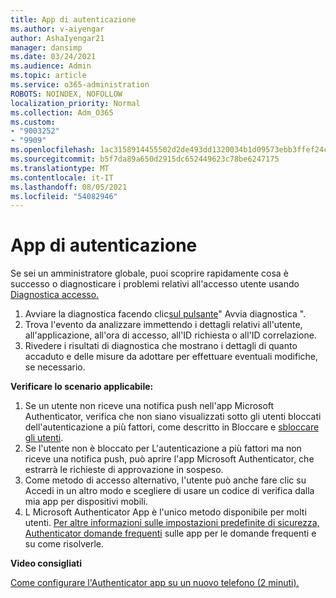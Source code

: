 ```yaml
---
title: App di autenticazione
ms.author: v-aiyengar
author: AshaIyengar21
manager: dansimp
ms.date: 03/24/2021
ms.audience: Admin
ms.topic: article
ms.service: o365-administration
ROBOTS: NOINDEX, NOFOLLOW
localization_priority: Normal
ms.collection: Adm_O365
ms.custom:
- "9003252"
- "9909"
ms.openlocfilehash: 1ac3158914455502d2de493dd1320034b1d09573ebb3ffef24c23eb1e816cad0
ms.sourcegitcommit: b5f7da89a650d2915dc652449623c78be6247175
ms.translationtype: MT
ms.contentlocale: it-IT
ms.lasthandoff: 08/05/2021
ms.locfileid: "54082946"
---
```

# <a name="authentication-app"></a>App di autenticazione

Se sei un amministratore globale, puoi scoprire rapidamente cosa è successo o diagnosticare i problemi relativi all'accesso utente usando [Diagnostica accesso.](https://ms.portal.azure.com/microsoft.onmicrosoft.com?loginHint=shhada@microsoft.com#blade/Microsoft_AAD_IAM/ActiveDirectoryMenuBlade/diagnose/symptomId/ms_aad_dxp_signin_caDiagnoseAndSolveSummarySymptom)

1. Avviare la diagnostica facendo clic[sul pulsante](https://portal.azure.com/#blade/Microsoft_AAD_IAM/ActiveDirectoryMenuBlade/diagnose/symptomId/ms_aad_dxp_signin_caDiagnoseAndSolveSummarySymptom)" Avvia diagnostica ". 
1. Trova l'evento da analizzare immettendo i dettagli relativi all'utente, all'applicazione, all'ora di accesso, all'ID richiesta o all'ID correlazione.
1. Rivedere i risultati di diagnostica che mostrano i dettagli di quanto accaduto e delle misure da adottare per effettuare eventuali modifiche, se necessario.

**Verificare lo scenario applicabile:**

1. Se un utente non riceve una notifica push nell'app Microsoft Authenticator, verifica che non siano visualizzati sotto gli utenti bloccati dell'autenticazione a più fattori, come descritto in Bloccare e [sbloccare gli utenti](https://portal.azure.com/#blade/Microsoft_AAD_IAM/ActiveDirectoryMenuBlade/diagnose/symptomId/ms_aad_dxp_signin_caDiagnoseAndSolveSummarySymptom).
1. Se l'utente non è bloccato per L'autenticazione a più fattori ma non riceve una notifica push, può aprire l'app Microsoft Authenticator, che estrarrà le richieste di approvazione in sospeso.
1. Come metodo di accesso alternativo, l'utente può anche fare clic su Accedi in un altro modo e scegliere di usare un codice di verifica dalla mia app per dispositivi mobili.
1. L Microsoft Authenticator App è l'unico metodo disponibile per molti utenti. [Per altre informazioni sulle impostazioni predefinite di sicurezza,](https://docs.microsoft.com/azure/active-directory/fundamentals/concept-fundamentals-security-defaults) [Authenticator domande frequenti](https://docs.microsoft.com/azure/active-directory/user-help/user-help-auth-app-faq) sulle app per le domande frequenti e su come risolverle.
 
**Video consigliati**

[Come configurare l'Authenticator app su un nuovo telefono (2 minuti).](https://go.microsoft.com/fwlink/?linkid=2158163&clcid=0x409)
